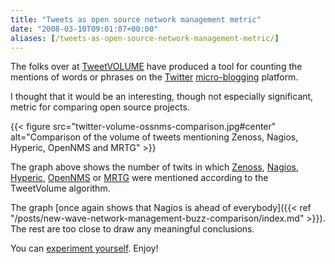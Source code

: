 ```yaml
---
title: "Tweets as open source network management metric"
date: "2008-03-10T09:01:07+00:00"
aliases: [/tweets-as-open-source-network-management-metric/]
---
```


The folks over at [TweetVOLUME](http://www.tweetvolume.com/) have produced a tool for counting the mentions of words or phrases on the [Twitter](http://twitter.com/) [micro-blogging](https://en.wikipedia.org/wiki/Micro-blogging) platform.

I thought that it would be an interesting, though not especially significant, metric for comparing open source projects.

{{< figure src="twitter-volume-ossnms-comparison.jpg#center" alt="Comparison of the volume of tweets mentioning Zenoss, Nagios, Hyperic, OpenNMS and MRTG" >}}

The graph above shows the number of twits in which [Zenoss](http://www.zenoss.org/), [Nagios](http://www.nagios.org/), [Hyperic](http://www.hyperic.org/), [OpenNMS](https://www.opennms.org/) or [MRTG](http://oss.oetiker.ch/mrtg/) were mentioned according to the TweetVolume algorithm.

The graph [once again shows that Nagios is ahead of everybody]({{< ref "/posts/new-wave-network-management-buzz-comparison/index.md" >}}). The rest are too close to draw any meaningful conclusions.

You can [experiment yourself](http://www.tweetvolume.com/index.php?search_phrases=zenoss,nagios,hyperic,opennms,mrtg). Enjoy!
